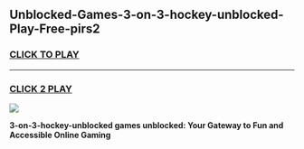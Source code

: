
## Unblocked-Games-3-on-3-hockey-unblocked-Play-Free-pirs2
<h3>
<a href="https://premium76.site?title=3-on-3-hockey-unblocked&ref=19M">CLICK TO PLAY</a></h3>
<hr>

<h3>
<a href="https://premium76.site?title=3-on-3-hockey-unblocked&ref=19M">CLICK 2 PLAY</a>
  
</h3>

<a href="https://premium76.site?title=3-on-3-hockey-unblocked&ref=19M"><img src="https://clearcache.store/games.png"></a>


**3-on-3-hockey-unblocked games unblocked: Your Gateway to Fun and Accessible Online Gaming**
